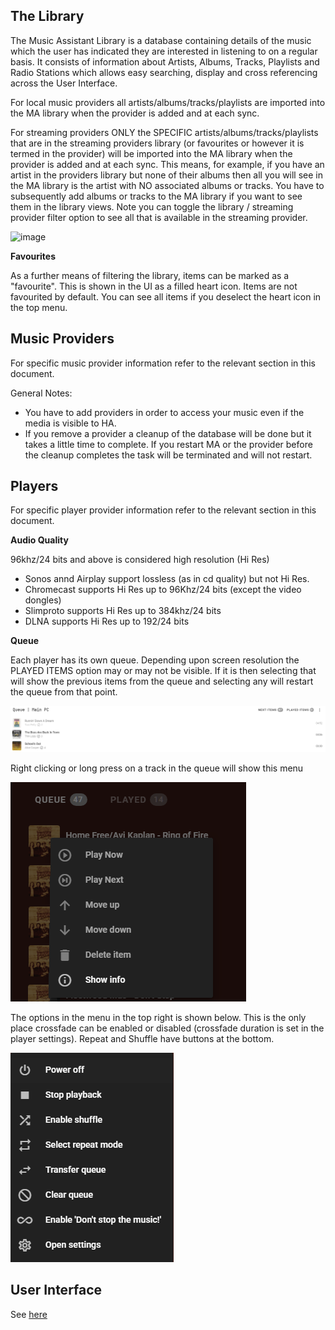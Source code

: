 ## The Library

The Music Assistant Library is a database containing details of the music which the user has indicated they are interested in listening to on a regular basis. It consists of information about Artists, Albums, Tracks, Playlists and Radio Stations which allows easy searching, display and cross referencing across the User Interface.

For local music providers all artists/albums/tracks/playlists are imported into the MA library when the provider is added and at each sync.

For streaming providers ONLY the SPECIFIC artists/albums/tracks/playlists that are in the streaming providers library (or favourites or however it is termed in the provider) will be imported into the MA library when the provider is added and at each sync. This means, for example, if you have an artist in the providers library but none of their albums then all you will see in the MA library is the artist with NO associated albums or tracks. You have to subsequently add albums or tracks to the MA library if you want to see them in the library views. Note you can toggle the library / streaming provider filter option to see all that is available in the streaming provider.

![image](https://github.com/music-assistant/hass-music-assistant/assets/19848947/eac76ff8-8789-4c6f-9c7d-59b0a18f9952)

**Favourites**

As a further means of filtering the library, items can be marked as a "favourite". This is shown in the UI as a filled heart icon. Items are not favourited by default. You can see all items if you deselect the heart icon in the top menu.

## Music Providers

For specific music provider information refer to the relevant section in this document.

General Notes:

- You have to add providers in order to access your music even if the media is visible to HA.
- If you remove a provider a cleanup of the database will be done but it takes a little time to complete. If you restart MA or the provider before the cleanup completes the task will be terminated and will not restart.

## Players

For specific player provider information refer to the relevant section in this document.

**Audio Quality**

96khz/24 bits and above is considered high resolution (Hi Res)

- Sonos annd Airplay support lossless (as in cd quality) but not Hi Res.
- Chromecast supports Hi Res up to 96Khz/24 bits (except the video dongles)
- Slimproto supports Hi Res up to 384khz/24 bits
- DLNA supports Hi Res up to 192/24 bits

**Queue**

Each player has its own queue. Depending upon screen resolution the PLAYED ITEMS option may or may not be visible. If it is then selecting that will show the previous items from the queue and selecting any will restart the queue from that point.

![Preview image](assets/screenshots/queue1.png)

Right clicking or long press on a track in the queue will show this menu

![Preview image](assets/screenshots/queue2.png)

The options in the menu in the top right is shown below. This is the only place crossfade can be enabled or disabled (crossfade duration is set in the player settings). Repeat and Shuffle have buttons at the bottom.

![Preview image](assets/screenshots/queue3.png)

## User Interface

See [here](ui.md)
